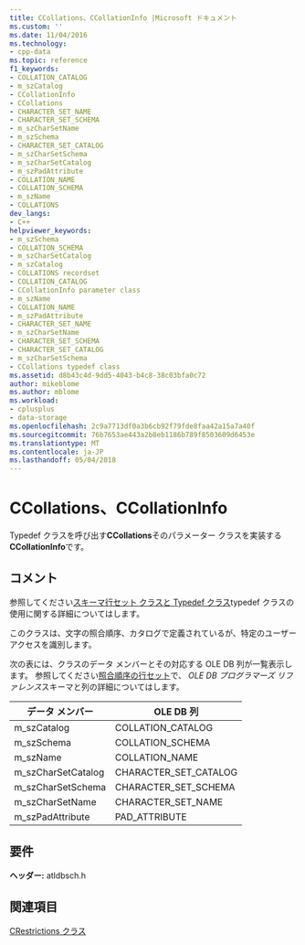 ```yaml
---
title: CCollations、CCollationInfo |Microsoft ドキュメント
ms.custom: ''
ms.date: 11/04/2016
ms.technology:
- cpp-data
ms.topic: reference
f1_keywords:
- COLLATION_CATALOG
- m_szCatalog
- CCollationInfo
- CCollations
- CHARACTER_SET_NAME
- CHARACTER_SET_SCHEMA
- m_szCharSetName
- m_szSchema
- CHARACTER_SET_CATALOG
- m_szCharSetSchema
- m_szCharSetCatalog
- m_szPadAttribute
- COLLATION_NAME
- COLLATION_SCHEMA
- m_szName
- COLLATIONS
dev_langs:
- C++
helpviewer_keywords:
- m_szSchema
- COLLATION_SCHEMA
- m_szCharSetCatalog
- m_szCatalog
- COLLATIONS recordset
- COLLATION_CATALOG
- CCollationInfo parameter class
- m_szName
- COLLATION_NAME
- m_szPadAttribute
- CHARACTER_SET_NAME
- m_szCharSetName
- CHARACTER_SET_SCHEMA
- CHARACTER_SET_CATALOG
- m_szCharSetSchema
- CCollations typedef class
ms.assetid: d8b43c4d-9dd5-4043-b4c8-38c03bfa0c72
author: mikeblome
ms.author: mblome
ms.workload:
- cplusplus
- data-storage
ms.openlocfilehash: 2c9a7713df0a3b6cb92f79fde8faa42a15a7a40f
ms.sourcegitcommit: 76b7653ae443a2b8eb1186b789f8503609d6453e
ms.translationtype: MT
ms.contentlocale: ja-JP
ms.lasthandoff: 05/04/2018
---
```

# <a name="ccollations-ccollationinfo"></a>CCollations、CCollationInfo
Typedef クラスを呼び出す**CCollations**そのパラメーター クラスを実装する**CCollationInfo**です。  
  
## <a name="remarks"></a>コメント  
 参照してください[スキーマ行セット クラスと Typedef クラス](../../data/oledb/schema-rowset-classes-and-typedef-classes.md)typedef クラスの使用に関する詳細についてはします。  
  
 このクラスは、文字の照合順序、カタログで定義されているが、特定のユーザー アクセスを識別します。  
  
 次の表には、クラスのデータ メンバーとその対応する OLE DB 列が一覧表示します。 参照してください[照合順序の行セット](https://msdn.microsoft.com/en-us/library/ms715783.aspx)で、 *OLE DB プログラマーズ リファレンス*スキーマと列の詳細についてはします。  
  
|データ メンバー|OLE DB 列|  
|------------------|--------------------|  
|m_szCatalog|COLLATION_CATALOG|  
|m_szSchema|COLLATION_SCHEMA|  
|m_szName|COLLATION_NAME|  
|m_szCharSetCatalog|CHARACTER_SET_CATALOG|  
|m_szCharSetSchema|CHARACTER_SET_SCHEMA|  
|m_szCharSetName|CHARACTER_SET_NAME|  
|m_szPadAttribute|PAD_ATTRIBUTE|  
  
## <a name="requirements"></a>要件  
 **ヘッダー:** atldbsch.h  
  
## <a name="see-also"></a>関連項目  
 [CRestrictions クラス](../../data/oledb/crestrictions-class.md)